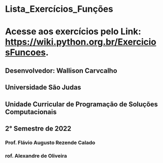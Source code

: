 # Lista_Exercícios_Funções
# Acesse aos exercícios pelo Link: https://wiki.python.org.br/ExerciciosFuncoes.
## Desenvolvedor: Wallison Carvcalho
## Universidade São Judas
## Unidade Curricular de Programação de Soluções Computacionais
## 2° Semestre de 2022
### Prof. Flávio Augusto Rezende Calado
### rof. Alexandre de Oliveira
